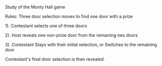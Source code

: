 Study of the Monty Hall game

Rules: Three door selection moves to find one door with a prize

 1). Contestant selects one of three doors
 
 2). Host reveals one non-prize door from the remaining two doors
 
 3). Contestant Stays with their initial selection, or Switches to the remaining door
 
Contestant's final door selection is then revealed.
